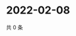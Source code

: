 # 2022-02-08

共 0 条

<!-- BEGIN WEIBO -->
<!-- 最后更新时间 Tue Feb 08 2022 14:14:38 GMT+0800 (China Standard Time) -->

<!-- END WEIBO -->

